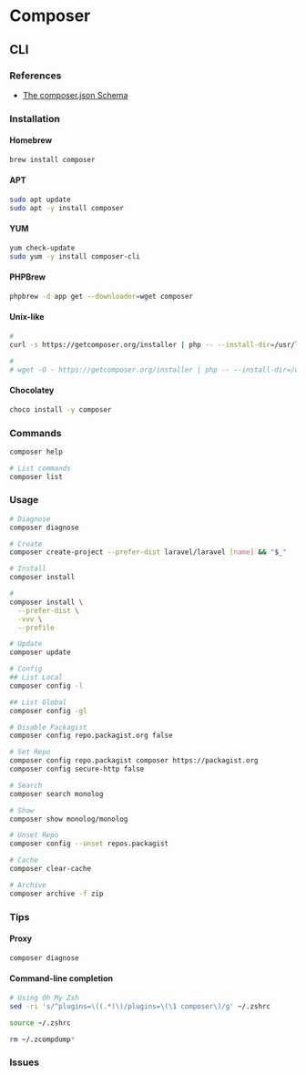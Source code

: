 # Composer

<!--
https://typo3.org/article/certificate-issue-with-composer/
-->

## CLI

### References

- [The composer.json Schema](https://getcomposer.org/doc/04-schema.md)

### Installation

#### Homebrew

```sh
brew install composer
```

#### APT

```sh
sudo apt update
sudo apt -y install composer
```

#### YUM

```sh
yum check-update
sudo yum -y install composer-cli
```

#### PHPBrew

```sh
phpbrew -d app get --downloader=wget composer
```

#### Unix-like

```sh
#
curl -s https://getcomposer.org/installer | php -- --install-dir=/usr/local/bin --filename=composer

#
# wget -O - https://getcomposer.org/installer | php -- --install-dir=/usr/local/bin --filename=composer
```

#### Chocolatey

```sh
choco install -y composer
```

### Commands

```sh
composer help

# List commands
composer list
```

<!-- ### Configuration

```sh
cat ~/.composer/config.json
``` -->

### Usage

```sh
# Diagnose
composer diagnose

# Create
composer create-project --prefer-dist laravel/laravel [name] && "$_"

# Install
composer install

#
composer install \
  --prefer-dist \
  -vvv \
  --profile

# Update
composer update

# Config
## List Local
composer config -l

## List Global
composer config -gl

# Disable Packagist
composer config repo.packagist.org false

# Set Repo
composer config repo.packagist composer https://packagist.org
composer config secure-http false

# Search
composer search monolog

# Show
composer show monolog/monolog

# Unset Repo
composer config --unset repos.packagist

# Cache
composer clear-cache

# Archive
composer archive -f zip
```

### Tips

#### Proxy

```sh
composer diagnose
```

#### Command-line completion

```sh
# Using Oh My Zsh
sed -ri 's/^plugins=\((.*)\)/plugins=\(\1 composer\)/g' ~/.zshrc

source ~/.zshrc

rm ~/.zcompdump*
```

### Issues

<!-- ####

```log
Failed to download php-console/php-console from dist: The "https://api.github.com/repos/barbushin/php-console/zipball/aa1d71d4ea3dc91e126edc9aa4f3c10eb8559cff" file could not be downloaded: SSL operation failed with code 1. OpenSSL Error messages:
error:14090086:SSL routines:ssl3_get_server_certificate:certificate verify failed
failed to open stream: Cannot connect to HTTPS server through proxy
```

```sh
composer config secure-http false
``` -->
